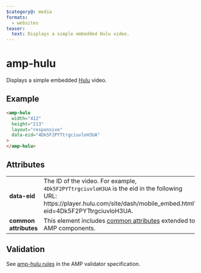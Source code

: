 ```yaml
---
$category@: media
formats:
  - websites
teaser:
  text: Displays a simple embedded Hulu video.
---
```


<!---
Copyright 2016 The AMP HTML Authors. All Rights Reserved.

Licensed under the Apache License, Version 2.0 (the "License");
you may not use this file except in compliance with the License.
You may obtain a copy of the License at

      http://www.apache.org/licenses/LICENSE-2.0

Unless required by applicable law or agreed to in writing, software
distributed under the License is distributed on an "AS-IS" BASIS,
WITHOUT WARRANTIES OR CONDITIONS OF ANY KIND, either express or implied.
See the License for the specific language governing permissions and
limitations under the License.
-->

# amp-hulu

Displays a simple embedded <a href="http://www.hulu.com">Hulu</a> video.

## Example

```html
<amp-hulu
  width="412"
  height="213"
  layout="responsive"
  data-eid="4Dk5F2PYTtrgciuvloH3UA"
>
</amp-hulu>
```

## Attributes

<table>
  <tr>
    <td width="40%"><strong>data-eid</strong></td>
    <td>The ID of the video. For example, <code>4Dk5F2PYTtrgciuvloH3UA</code> is the eid in the following URL: https://player.hulu.com/site/dash/mobile_embed.html?eid=4Dk5F2PYTtrgciuvloH3UA.</td>
  </tr>
  <tr>
    <td width="40%"><strong>common attributes</strong></td>
    <td>This element includes <a href="https://amp.dev/documentation/guides-and-tutorials/learn/common_attributes">common attributes</a> extended to AMP components.</td>
  </tr>
</table>

## Validation

See [amp-hulu rules](https://github.com/ampproject/amphtml/blob/master/extensions/amp-hulu/validator-amp-hulu.protoascii) in the AMP validator specification.
